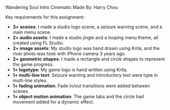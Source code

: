 Wandering Soul Intro Cinematic
Made By: Harry Chou

Key requirements for this assignment:
- **3+ scenes**: I made a studio logo scene, a seizure warning scene, and a main menu scene.
- **2+ audio assets**: I made a studio jingle and a looping menu theme, all created using FL Studio.   
- **2+ image assets**: My studio logo was hand drawn using Krita, and the river photo was took with iPhone camera 3 years ago.
- **2+ geometric shapes**: I made a rectangle and circle shapes to represent the game progress.
- **1+ logotype**: My game logo is hand written using Krita.
- **1+ multi-line text**: Seizure warning and introductory text were type in multi-line styles.
- **1+ fading animation**: Fade in/out transitions were added between scenes. 
- **1+ object motion animation**: The game tabs and the circle had movement added for a dynamic effect.
